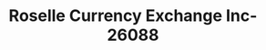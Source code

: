 ---
f_zip-code: 60172
f_state-code: IL
title: Roselle Currency Exchange Inc-26088
f_phone: 630-307-9090
f_city-only: Roselle
f_address: 340 E Irving Park Rd Roselle
f_location-unique-id: '26088'
slug: roselle-currency-exchange-inc-26088
updated-on: '2024-05-30T13:46:58.046Z'
created-on: '2024-05-30T13:36:59.803Z'
published-on: '2024-05-30T13:54:32.469Z'
f_city-state: cms/city/roselle-il.md
f_company: cms/company/roselle-currency-exchange-inc.md
f_state: cms/state/illinois.md
layout: '[payday-loan].html'
tags: payday-loan
---